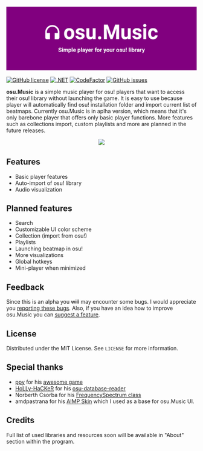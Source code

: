 ![osu.Music](https://github.com/Laritello/osu-music/blob/documentation/.github/README/header.jpg?raw=true)

[![GitHub license](https://img.shields.io/github/license/Laritello/osu-music)](https://github.com/Laritello/osu-music/blob/main/LICENSE)
[![.NET](https://github.com/Laritello/osu-music/actions/workflows/dotnet.yml/badge.svg)](https://github.com/Laritello/osu-music/actions/workflows/dotnet.yml)
[![CodeFactor](https://www.codefactor.io/repository/github/laritello/osu-music/badge)](https://www.codefactor.io/repository/github/laritello/osu-music)
[![GitHub issues](https://img.shields.io/github/issues/Laritello/osu-music)](https://github.com/Laritello/osu-music/issues)

**osu.Music** is a simple music player for osu! players that want to access their osu! library without launching the game. It is easy to use because player will automatically find osu! installation folder and import current list of beatmaps. Currently osu.Music is in aplha version, which means that it's only barebone player that offers only basic player functions. More features such as collections import, custom playlists and more are planned in the future releases.

<p align="center">
  <img width=800 src="https://i.imgur.com/6T7YKZM.png">
</p>

## Features

* Basic player features
* Auto-import of osu! library
* Audio visualization

## Planned features

* Search
* Customizable UI color scheme
* Collection (import from osu!)
* Playlists
* Launching beatmap in osu!
* More visualizations
* Global hotkeys
* Mini-player when minimized

## Feedback

Since this is an alpha you ~~will~~ may encounter some bugs. I would appreciate you <a href="https://github.com/laritello/osu-library/issues">reporting these bugs</a>. Also, if you have an idea how to improve osu.Music you can <a href="https://github.com/laritello/osu-library/issues">suggest a feature</a>.

## License

Distributed under the MIT License. See `LICENSE` for more information.

## Special thanks
* <a href="https://github.com/ppy">ppy</a> for his <a href="https://osu.ppy.sh/home">awesome game</a>
* <a href="https://github.com/HoLLy-HaCKeR">HoLLy-HaCKeR</a> for his <a href="https://github.com/HoLLy-HaCKeR/osu-database-reader">osu-database-reader</a> 
* Norberth Csorba for his <a href="https://stackoverflow.com/questions/55599743/naudio-fft-returns-small-and-equal-magnitude-values-for-all-frequencies">FrequencySpectrum class</a>
* amdpastrana for his <a href="https://www.aimp.ru/forum/index.php?topic=60001.0">AIMP Skin</a> which I used as a base for osu.Music UI.

## Credits
Full list of used libraries and resources soon will be available in "About" section within the program.

